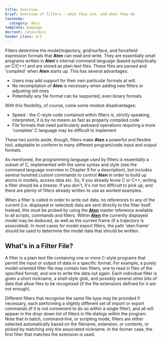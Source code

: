 ```yaml
---
title: Overview
brief: Overview of filters - what they are, and what they do
taxonomy:
  category: docs
template: manpage
docroot: /aten/docs
header_class: alt
---
```


Filters determine the model/trajectory, grid/surface, and forcefield expression formats that **Aten** can read and write. They are essentially small programs written in **Aten**'s internal command language (based syntactically on C/C++) and are stored as plain text files. These files are parsed and 'compiled' when **Aten** starts up. This has several advantages:

+ Users may add support for their own particular formats at will.
+ No recompilation of **Aten** is necessary when adding new filters or adjusting old ones
+ Potentially any file format can be supported, even binary formats

With this flexibility, of course, come some modest disadvantages:

+ Speed - the C-style code contained within filters is, strictly speaking, interpreted, it is by no means as fast as properly compiled code
+ File formats that need particularly awkward operations requiring a more 'complete' C language may be difficult to implement

These two points aside, though, filters make **Aten** a powerful and flexible tool, adaptable to conform to many different program/code input and output formats.

As mentioned, the programming language used by filters is essentially a subset of C, implemented with the same syntax and style (see the command language overview in Chapter 9 for a description), but includes several hundred custom commands to control **Aten** in order to build up atoms in models, access data etc. So, if you already know C or C++, writing a filter should be a breeze. If you don't, it's not too difficult to pick up, and there are plenty of filters already written to use as worked examples.

When a filter is called in order to write out data, no references to any of the current (i.e. displayed or selected) data are sent directly to the filter itself. Instead, this must be probed by using the [**Aten**](/aten/docs/scripting/variabletypes/aten) master reference available to all scripts, commands and filters. Within [**Aten**](/aten/docs/scripting/variabletypes/aten) the currently displayed model may be deduced, as well as the current frame (if a trajectory is associated). In most cases for model export filters, the path 'aten.frame' should be used to determine the model data that should be written.

## What's in a Filter File?

A filter is a plain text file containing one or more C-style programs that permit the input or output of data in a specific format. For example, a purely model-oriented filter file may contain two filters, one to read in files of the specified format, and one to write the data out again. Each individual filter is given a short nickname, a shell-style glob, and possibly several other bits of data that allow files to be recognised (if the file extensions defined for it are not enough).

Different filters that recognise the same file type may be provided if necessary, each performing a slightly different set of import or export commands (if it is not convenient to do so within a single filter), and all will appear in the drop-down list of filters in file dialogs within the program. Note that in batch, command-line, or scripting mode, filters are either selected automatically based on the filename, extension, or contents, or picked by matching only the associated nickname. In the former case, the first filter that matches the extension is used.


